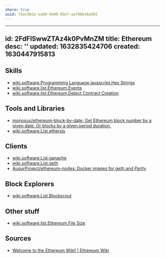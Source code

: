 ```yaml
---
share: true
uuid: 76ac962e-ea08-4b00-95e7-aa798b16a502
---
```

---
id: 2FdFlSwwZTAz4k0PvMnZM
title: Ethereum
desc: ''
updated: 1632835424706
created: 1630447915813
---

## Skills

* [wiki.software.Programming Language.javascript.Hex Strings](/undefined)
* [wiki.software.list.Ethereum.Events](/undefined)
* [wiki.software.list.Ethereum.Detect Contract Creation](/undefined)

## Tools and Libraries

* [monosux/ethereum-block-by-date: Get Ethereum block number by a given date. Or blocks by a given period duration.](https://github.com/monosux/ethereum-block-by-date)
* [wiki.software.List.ethersjs](/undefined)

## Clients

* [wiki.software.List.ganache](/undefined)
* [wiki.software.List.geth](/undefined)
* [AugurProject/ethereum-nodes: Docker images for geth and Parity](https://github.com/AugurProject/ethereum-nodes)

## Block Explorers

* [wiki.software.List.Blockscout](/undefined)

## Other stuff

* [wiki.software.list.Ethereum.File Size](/undefined)

## Sources

* [Welcome to the Ethereum Wiki! | Ethereum Wiki](https://eth.wiki/)
